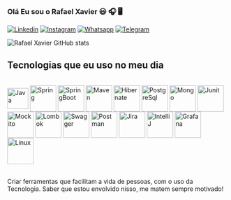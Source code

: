 

### Olá Eu sou o Rafael Xavier 😃 🎧 🖥️





[![Linkedin](https://img.shields.io/badge/LinkedIn-0077B5?style=for-the-badge&logo=linkedin&logoColor=white)](https://www.linkedin.com/in/rafael-xavier-5b002a107/)
[![Instagram](https://img.shields.io/badge/Instagram-E4405F?style=for-the-badge&logo=instagram&logoColor=white)](https://www.instagram.com/rafaellxavierr/)
[![Whatsapp](https://img.shields.io/badge/WhatsApp-25D366?style=for-the-badge&logo=whatsapp&logoColor=white)](https://wa.me/5573981423506)
[![Telegram](https://img.shields.io/badge/Telegram-2CA5E0?style=for-the-badge&logo=telegram&logoColor=white)](https://t.me/devxavierr)

![Rafael Xavier GitHub stats](https://github-readme-stats.vercel.app/api?username=devxavierr&show_icons=true&theme=merko)

## Tecnologias que eu uso no meu dia


<div style="display: inline_block"><br/>
    <img align="center" alt="Java" src="https://user-images.githubusercontent.com/25181517/117201156-9a724800-adec-11eb-9a9d-3cd0f67da4bc.png" width="48" height="48"/>
    <img align="center" alt="Spring" src="https://cdn.jsdelivr.net/gh/devicons/devicon/icons/spring/spring-original-wordmark.svg" width="60" height="60"/>
    <img align="center" alt="SpringBoot" src="https://user-images.githubusercontent.com/25181517/183891303-41f257f8-6b3d-487c-aa56-c497b880d0fb.png" width="60" height="60"/>
    <img align="center" alt="Maven" src="https://user-images.githubusercontent.com/25181517/117207242-07d5a700-adf4-11eb-975e-be04e62b984b.png" width="60" height="60"/>
    <img align="center" alt="Hibernate" src="https://user-images.githubusercontent.com/25181517/117207493-49665200-adf4-11eb-808e-a9c0fcc2a0a0.png" width="60" height="60"/>
    <img align="center" alt="PostgreSql" <img src="https://cdn.jsdelivr.net/gh/devicons/devicon/icons/postgresql/postgresql-original-wordmark.svg" width="60" height="60" />
    <img align="center" alt="Mongo" src="https://user-images.githubusercontent.com/25181517/182884177-d48a8579-2cd0-447a-b9a6-ffc7cb02560e.png" width="60" height="60"/>
    <img align="center" alt="Junit" src="https://user-images.githubusercontent.com/25181517/117533873-484d4480-afef-11eb-9fad-67c8605e3592.png" width="60" height="60"/>
    <img align="center" alt="Mockito" src="https://user-images.githubusercontent.com/25181517/183892181-ad32b69e-3603-418c-b8e7-99e976c2a784.png" width="60" height="60"/>
    <img align="center" alt="Lombok" src="https://user-images.githubusercontent.com/25181517/190229463-87fa862f-ccf0-48da-8023-940d287df610.png" width="60" height="60"/>
    <img align="center" alt="Swagger" src="https://user-images.githubusercontent.com/25181517/186711335-a3729606-5a78-4496-9a36-06efcc74f800.png" width="60" height="60"/>
    <img align="center" alt="Postman" src="https://user-images.githubusercontent.com/25181517/192109061-e138ca71-337c-4019-8d42-4792fdaa7128.png" width="60" height="60"/>
    <img align="center" alt="Jira" src="https://user-images.githubusercontent.com/25181517/183912952-83784e94-629d-4c34-a961-ae2ae795b662.png" width="60" height="60"/>
    <img align="center" alt="IntelliJ" src="https://user-images.githubusercontent.com/25181517/192108890-200809d1-439c-4e23-90d3-b090cf9a4eea.png" width="60" height="60"/>
    <img align="center" alt="Grafana" src="https://user-images.githubusercontent.com/25181517/182534075-4962068b-4407-46c2-ac67-ddcb86af30cc.png" width="60" height="60"/>
    <img align="center" alt="Linux" src="https://github.com/marwin1991/profile-technology-icons/assets/76662862/2481dc48-be6b-4ebb-9e8c-3b957efe69fa" width="60" height="60"/>

</div><br/>


Criar ferramentas que facilitam a vida de pessoas, com o uso da Tecnologia. Saber que estou envolvido nisso, me matem sempre motivado! 
